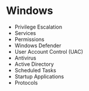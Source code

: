 # Windows


- Privilege Escalation
- Services
- Permissions
- Windows Defender
- User Account Control (UAC)
- Antivirus
- Active Directory
- Scheduled Tasks
- Startup Applications
- Protocols
